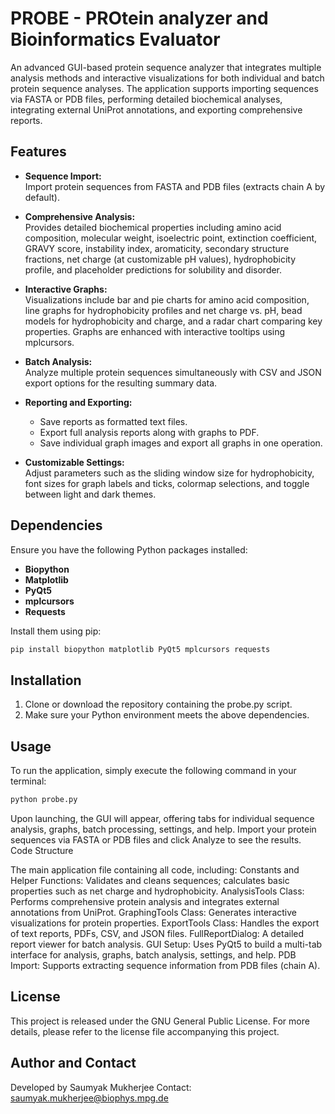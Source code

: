 # PROBE - PROtein analyzer and Bioinformatics Evaluator

An advanced GUI-based protein sequence analyzer that integrates multiple analysis methods and interactive visualizations for both individual and batch protein sequence analyses. The application supports importing sequences via FASTA or PDB files, performing detailed biochemical analyses, integrating external UniProt annotations, and exporting comprehensive reports.

## Features

- **Sequence Import:**  
  Import protein sequences from FASTA and PDB files (extracts chain A by default).

- **Comprehensive Analysis:**  
  Provides detailed biochemical properties including amino acid composition, molecular weight, isoelectric point, extinction coefficient, GRAVY score, instability index, aromaticity, secondary structure fractions, net charge (at customizable pH values), hydrophobicity profile, and placeholder predictions for solubility and disorder.

- **Interactive Graphs:**  
  Visualizations include bar and pie charts for amino acid composition, line graphs for hydrophobicity profiles and net charge vs. pH, bead models for hydrophobicity and charge, and a radar chart comparing key properties. Graphs are enhanced with interactive tooltips using mplcursors.

- **Batch Analysis:**  
  Analyze multiple protein sequences simultaneously with CSV and JSON export options for the resulting summary data.

- **Reporting and Exporting:**  
  - Save reports as formatted text files.
  - Export full analysis reports along with graphs to PDF.
  - Save individual graph images and export all graphs in one operation.

- **Customizable Settings:**  
  Adjust parameters such as the sliding window size for hydrophobicity, font sizes for graph labels and ticks, colormap selections, and toggle between light and dark themes.

## Dependencies

Ensure you have the following Python packages installed:

- **Biopython**
- **Matplotlib**
- **PyQt5**
- **mplcursors**
- **Requests**

Install them using pip:

```bash
pip install biopython matplotlib PyQt5 mplcursors requests
```
## Installation

1. Clone or download the repository containing the probe.py script.
2. Make sure your Python environment meets the above dependencies.

## Usage

To run the application, simply execute the following command in your terminal:
```bash
python probe.py
```
Upon launching, the GUI will appear, offering tabs for individual sequence analysis, graphs, batch processing, settings, and help. Import your protein sequences via FASTA or PDB files and click Analyze to see the results.
Code Structure

The main application file containing all code, including:
  Constants and Helper Functions: Validates and cleans sequences; calculates basic properties such as net charge and hydrophobicity.
  AnalysisTools Class: Performs comprehensive protein analysis and integrates external annotations from UniProt.
  GraphingTools Class: Generates interactive visualizations for protein properties.
  ExportTools Class: Handles the export of text reports, PDFs, CSV, and JSON files.
  FullReportDialog: A detailed report viewer for batch analysis.
  GUI Setup: Uses PyQt5 to build a multi-tab interface for analysis, graphs, batch analysis, settings, and help.
  PDB Import: Supports extracting sequence information from PDB files (chain A).
  
## License

This project is released under the GNU General Public License. For more details, please refer to the license file accompanying this project.

## Author and Contact

Developed by Saumyak Mukherjee
Contact: saumyak.mukherjee@biophys.mpg.de
